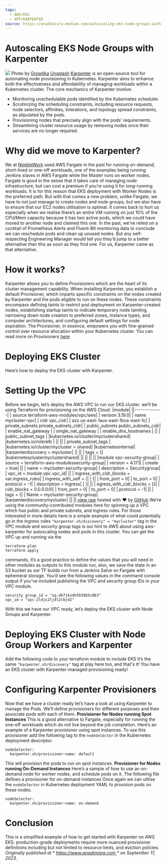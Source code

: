 ```yaml
---
tags:
  - AWS/EKS
  - APP/KARPENTER
source: https://anadimisra.medium.com/autoscaling-eks-node-groups-with-karpenter-3b2a9949225c
---
```





# Autoscaling EKS Node Groups with Karpenter

![](https://miro.medium.com/v2/resize:fit:700/0*0eUCd-0UotV3P0Um.jpg) Photo by  [Growtika](https://unsplash.com/@growtika?utm_source=unsplash&utm_medium=referral&utm_content=creditCopyText)  [Unsplash](https://unsplash.com/photos/qPkdgA-KDik?utm_source=unsplash&utm_medium=referral&utm_content=creditCopyText) 
 [Karpenter](https://karpenter.sh/)  is an open-source tool for automating node provisioning in Kubernetes. Karpenter aims to enhance both the effectiveness and affordability of managing workloads within a Kubernetes cluster. The core mechanics of Karpenter involve:
- Monitoring unschedulable pods identified by the Kubernetes scheduler.
- Scrutinizing the scheduling constraints, including resource requests, node selectors, affinities, tolerations, and topology spread constraints, as stipulated by the pods.
- Provisioning nodes that precisely align with the pods’ requirements.
- Streamlining cluster resource usage by removing nodes once their services are no longer required.



# Why did we move to Karpenter?

We at  [NimbleWork](https://www.nimblework.com/)  used AWS Fargate in the past for running on-demand, short-lived or one-off workloads, one of the examples being running Jenkins slaves in AWS Fargate while the Master runs on worker nodes. Fargate is good in the sense that it takes care of managing node infrastructure, but can cost a premium if you’re using it for long-running workloads. It is for this reason that EKS deployment with Worker Nodes is the preferred path. But with that comes a new problem, unlike Fargate, we have to not just manage to create nodes and node groups, but we also have to ensure that our EC2 nodes utilisation is optimal. It comes back to hurt us especially when we realise there’s an entire VM running on just 10% of the CPU/Mem capacity because it has two active pods, which we could have moved to another node and claimed this one. In the past, we’ve relied on a cocktail of Prometheus Alerts and Fluent-Bit monitoring data to conclude we can reschedule pods and clean up unused nodes. But any self-respecting Engineering Manager would tell you they’d jump to a better alternative than this as soon as they find one. For us, Karpenter came as that alternative.


# How it works?

Karpenter allows you to define Provisioners which are the heart of its cluster management capability. When installing Karpenter, you establish a default Provisioner, which imparts specific constraints on the nodes created by Karpenter and the pods eligible to run on these nodes. These constraints encompass defining taints to restrict pod deployment on Karpenter-created nodes, establishing startup taints to indicate temporary node tainting, narrowing down node creation to preferred zones, instance types, and computer architectures, and configuring default settings for node expiration. The Provisioner, in essence, empowers you with fine-grained control over resource allocation within your Kubernetes cluster. You can read more on Provisioners  [here](https://karpenter.sh/preview/concepts/provisioners/) 


# Deploying EKS Cluster

Here’s how to deploy the EKS cluster with Karpenter.


# Setting Up the VPC

Before we begin, let’s deploy the AWS VPC to run our EKS cluster. we’ll be using Terraform for provisioning on the AWS Cloud.
|module|
||--------------|
|  source               terraform-aws-modules/vpc/aws|
|  version              3.19.0|
|  name                 mycluster-vpc|
|  cidr                 vpc_cidr|
|  azs                  us-east-1aus-east-1bus-east-1c|
|  private_subnets      private_subnets_cidr|
|  public_subnets       public_subnets_cidr|
|  enable_nat_gateway   |
|  single_nat_gateway   |
|  enable_dns_hostnames |
||
|  public_subnet_tags |
|kubernetes.io/cluster/myclustershared|
|kubernetes.io/role/elb          |
||
||
|  private_subnet_tags |
|kubernetes.io/cluster/mycluster  = shared|
|kubernetesinternal|
|karpenterdiscovery          = mycluster|
||
||
|  tags = {|
|kubernetesclustermyclustershared|
||
||
||
||
|module vpc-security-group|
|  source  = terraform-aws-modulessecurity-group|
|  version = 4.17.1|
|  create  = true|
||
|  name        = mycluster-security-group|
|  description = Securitygroup|
|  vpc_id      = module.vpc.vpc_id|
||
|  ingress_with_cidr_blocks = var.ingress_rules|
|  ingress_with_self = [|
|    {|
|      from_port   = 0|
|      to_port     = 0|
|      protocol    = -1|
|      description = Ingress|
|    }|
||
|  egress_with_cidr_blocks = [{|
|    cidr_blocks = 0.0.0.0/0|
|    from_port   = 0|
|    to_port     = 0|
|    protocol    = -1|
||
|  tags = {|
|    Name                      = mycluster-security-group|
|karpenterdiscoverymycluster|
||
||
 [view raw](https://gist.github.com/anadimisra/0b62f396d249255d1c6b3b9027aa489d/raw/4a4c065196190ccfd67f319489e9f6a9e8153577/main.tf) hosted with ❤ by  [GitHub](https://github.com/) 
We’re using the community-contributed modules here for spinning up a VPC which has public and private subnets, and ingress rules. For those interested in more details here is a simple example of what could potentially go in the ingress rules
 `"karpenter.sh/discovery" = "mycluster"`  tag in the VPC module and security group tags is our hint to AWS about using aws-karpenter for autoscaling nodes and pods in this cluster. You can get the VPC up and running via the

```
terraform plan
terraform apply
```


commands, it’s a good practice to define the values that you will need in other modules as outputs to this module run, also, we save the state in an S3 bucket as our TF builds run from a Jenkins Salve on Fargate with ephemeral storage. You’d see the following values in the command console output if you've included publishing the VPC and security group IDs in your VPC module.

```
security_group_id = "sg-dkfjksdhf83983c883"
vpc_id = "vpc-2l4jc2lj4l2cbj42"
```


With this we have our VPC ready, let’s deploy the EKS cluster with Node Groups and Karpenter.


# Deploying EKS Cluster with Node Group Workers and Karpenter

Add the following code to your terraform module to include EKS
It’s the same  `"karpenter.sh/discovery"`  tag at play here too, and that's it! You have an EKS cluster with Karpenter-managed provisioning ready!


# Configuring Karpenter Provisioners

Now that we have a cluster ready let’s have a look at using Karpenter to manage the Pods. We’ll define provisioners for different purposes and then associate pods with each of them.
 **Provisioner for Nodes running Spot Instances** 
This is a good alternative to Fargate, especially for running the one-off workloads which do not live beyond the job completion. Here’s an example of a Karpenter provisioner using spot instances.
To use this provisioner add the following tag to the  `nodeSelector`  in the Kubernetes deployment descriptor.

```
nodeSelector:
  karpenter.sh/provisioner-name: default
```


This will provision the pods to run on spot instances.
 **Provisioner for Nodes running On-Demand Instances** 
Here’s a sample of how to use an on-demand node for worker nodes, and schedule pods on it. The following file defines a provisioner for on-demand instances
Once again we can utilise the  `nodeSelector`  in Kubernetes deployment YAML to provision pods on these nodes.

```
nodeSelector:
  karpenter.sh/provisioner-name: on-demand
```




# Conclusion

This is a simplified example of how to get started with Karpenter on AWS EKS. production-grade deployments require more nuanced provisioner definitions including but not limited to resource limits, and eviction policies.
 *Originally published at *  [ *https://www.anadimisra.com*  ](https://www.anadimisra.com/post/eks-karpenter) * on September 17, 2023.* 